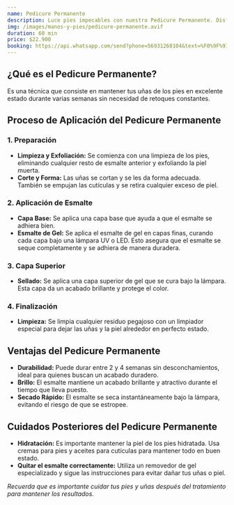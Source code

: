 ```yaml
---
name: Pedicure Permanente
description: Luce pies impecables con nuestro Pedicure Permanente. Disfruta de un acabado duradero y elegante que mantiene tus uñas perfectas por más tiempo, con un tratamiento profesional que garantiza comodidad y estilo.
img: /images/manos-y-pies/pedicure-permanente.avif
duration: 60 min
price: $22.900
booking: https://api.whatsapp.com/send?phone=56931268104&text=%F0%9F%91%8B%F0%9F%8F%BB%20%C2%A1Hola!%20Quisiera%20agendar%20una%20hora%20para%20el%20pedicure%20permanente.
---
```


## ¿Qué es el Pedicure Permanente?

Es una técnica que consiste en mantener tus uñas de los pies en excelente estado durante varias semanas sin necesidad de retoques constantes.

## Proceso de Aplicación del Pedicure Permanente

### 1. Preparación

- **Limpieza y Exfoliación:** Se comienza con una limpieza de los pies, eliminando cualquier resto de esmalte anterior y exfoliando la piel muerta.
- **Corte y Forma:** Las uñas se cortan y se les da forma adecuada. También se empujan las cutículas y se retira cualquier exceso de piel.

### 2. Aplicación de Esmalte

- **Capa Base:** Se aplica una capa base que ayuda a que el esmalte se adhiera bien.
- **Esmalte de Gel:** Se aplica el esmalte de gel en capas finas, curando cada capa bajo una lámpara UV o LED. Esto asegura que el esmalte se seque completamente y se adhiera de manera duradera.

### 3. Capa Superior

- **Sellado:** Se aplica una capa superior de gel que se cura bajo la lámpara. Esta capa da un acabado brillante y protege el color.

### 4. Finalización

- **Limpieza:** Se limpia cualquier residuo pegajoso con un limpiador especial para dejar las uñas y la piel alrededor en perfecto estado.

## Ventajas del Pedicure Permanente

- **Durabilidad:** Puede durar entre 2 y 4 semanas sin desconchamientos, ideal para quienes buscan un acabado duradero.
- **Brillo:** El esmalte mantiene un acabado brillante y atractivo durante el tiempo que lleva puesto.
- **Secado Rápido:** El esmalte se seca instantáneamente bajo la lámpara, evitando el riesgo de que se estropee.

## Cuidados Posteriores del Pedicure Permanente

- **Hidratación:** Es importante mantener la piel de los pies hidratada. Usa cremas para pies y aceites para cutículas para mantener todo en buen estado.
- **Quitar el esmalte correctamente:** Utiliza un removedor de gel especializado y sigue las instrucciones para evitar dañar tus uñas o piel.

_Recuerda que es importante cuidar tus pies y uñas después del tratamiento para mantener los resultados._
